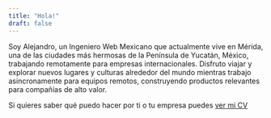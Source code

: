 ```yaml
---
title: "Hola!"
draft: false
---
```



Soy Alejandro, un Ingeniero Web Mexicano que actualmente vive en Mérida, una de las ciudades más hermosas de la Península de Yucatán, México, trabajando remotamente para empresas internacionales.
Disfruto viajar y explorar nuevos lugares y culturas alrededor del mundo mientras trabajo asincronamente para equipos remotos, construyendo productos relevantes para compañías de alto valor.

Si quieres saber qué puedo hacer por ti o tu empresa puedes [ver mi CV](/about/es)
